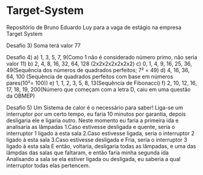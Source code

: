 # Target-System
Repositório de Bruno Eduardo Luy para a vaga de estágio na empresa Target System

Desafio 3) Soma terá valor 77

Desafio 4)
a) 1, 3, 5, 7, 9(Como 1 não é considerado número primo, não seria valor 11)
b) 2, 4, 8, 16, 32, 64, 128 (2x2x2x2x2x2x2)
c) 0, 1, 4, 9, 16, 25, 36, 49(Sequência dos números de quadrados perfeitos; 7² = 49)
d) 4, 16, 36, 64, 100 (Sequência de quadrados perfeitos com base em números pares(10²= 100))
e) 1, 1, 2, 3, 5, 8, 13(Sequência de Fibonacci)
f) 2, 10, 12, 16, 17, 18, 19, 200(Número que começam com a letra D, caiu em uma questão da OBMEP)

Desafio 5)
Um Sistema de calor é o necessário para saber!
Liga-se um interruptor por um certo tempo, eu faria 10 minutos por garantia, depois desligaria ele e ligaria outro.
Neste momento eu faria a primeira ida e analisaria as lâmpadas
 1.Caso estivesse desligada e quente, seria o interruptor 1 ligado à esta sala
 2.Caso estivesse ligada, seria o interruptor 2 ligado à esta sala
 3.Caso estivesse desligada e Fria, seria o interruptor 3 ligado à esta sala
E então, voltaria, desligaria todas as lâmpadas, e uma das lâmpdas das salas que faltaram, e então faria minha segunda ida
Analisando a sala se ela estiver ligada ou desligada, eu saberia a qual interruptor todas elas pertencem.
